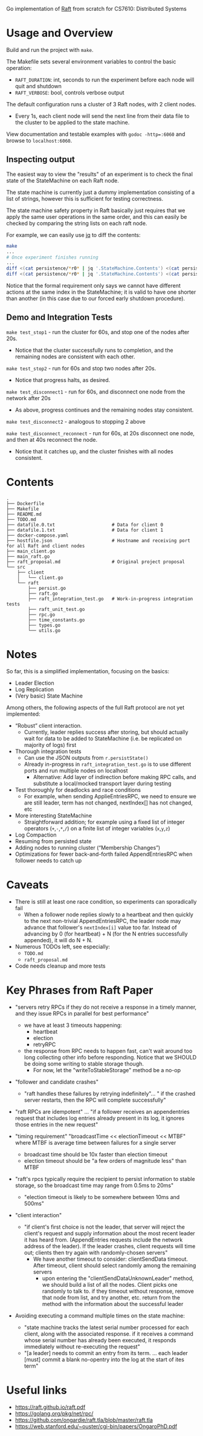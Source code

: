 Go implementation of [Raft](https://raft.github.io/) from scratch for CS7610: Distributed Systems


# Usage and Overview

Build and run the project with `make`.

The Makefile sets several environment variables to control the basic operation:
- `RAFT_DURATION`: int, seconds to run the experiment before each node will
  quit and shutdown
- `RAFT_VERBOSE`: bool, controls verbose output

The default configuration runs a cluster of 3 Raft nodes, with 2 client nodes.
- Every 1s, each client node will send the next line from their data file to
  the cluster to be applied to the state machine.

View documentation and testable examples with `godoc -http=:6060` and browse to `localhost:6060`.


## Inspecting output

The easiest way to view the "results" of an experiment is to check the final
state of the StateMachine on each Raft node.

The state machine is currently just a dummy implementation consisting of a list
of strings, however this is sufficient for testing correctness.

The state machine safety property in Raft basically just requires that we apply
the same user operations in the same order, and this can easily be checked by
comparing the string lists on each raft node.

For example, we can easily use [jq](https://github.com/stedolan/jq) to diff the
contents:
```bash
make
...
# Once experiment finishes running
...
diff <(cat persistence/*r0* | jq '.StateMachine.Contents') <(cat persistence/*r1* | jq '.StateMachine.Contents') 
diff <(cat persistence/*r0* | jq '.StateMachine.Contents') <(cat persistence/*r2* | jq '.StateMachine.Contents') 
```

Notice that the formal requirement only says we cannot have different actions
at the same index in the StateMachine; it is valid to have one shorter than
another (in this case due to our forced early shutdown procedure).

## Demo and Integration Tests

`make test_stop1` - run the cluster for 60s, and stop one of the nodes after
20s.
- Notice that the cluster successfully runs to completion, and the remaining
  nodes are consistent with each other.

`make test_stop2` - run for 60s and stop two nodes after 20s.
- Notice that progress halts, as desired.

`make test_disconnect1` - run for 60s, and disconnect one node from the network
after 20s
- As above, progress continues and the remaining nodes stay consistent.

`make test_disconnect2` - analogous to stopping 2 above

`make test_disconnect_reconnect` - run for 60s, at 20s disconnect one node, and
then at 40s reconnect the node.
- Notice that it catches up, and the cluster finishes with all nodes
  consistent.

# Contents

```
.
├── Dockerfile
├── Makefile
├── README.md
├── TODO.md
├── datafile.0.txt                     # Data for client 0
├── datafile.1.txt                     # Data for client 1
├── docker-compose.yaml
├── hostfile.json                      # Hostname and receiving port for all Raft and client nodes
├── main_client.go
├── main_raft.go
├── raft_proposal.md                   # Original project proposal
└── src
    ├── client
    │   └── client.go
    └── raft
        ├── persist.go
        ├── raft.go
        ├── raft_integration_test.go   # Work-in-progress integration tests
        ├── raft_unit_test.go
        ├── rpc.go
        ├── time_constants.go
        ├── types.go
        └── utils.go
```

# Notes

So far, this is a simplified implementation, focusing on the basics:
- Leader Election
- Log Replication
- (Very basic) State Machine

Among others, the following aspects of the full Raft protocol are not yet
implemented:
- “Robust” client interaction. 
  - Currently, leader replies success after storing, but should actually wait
    for data to be added to StateMachine (i.e. be replicated on majority of
      logs) first
- Thorough integration tests
  - Can use the JSON outputs from `r.persistState()`
  - Already in-progress in `raft_integration_test.go` is to use different ports
    and run multiple nodes on localhost
    - Alternative: Add layer of indirection before making RPC calls, and
      substitute a local/mocked transport layer during testing
- Test thoroughly for deadlocks and race conditions
  - For example, when sending ApplieEntriesRPC, we need to ensure we are still
    leader, term has not changed, nextIndex[] has not changed, etc
- More interesting StateMachine
  - Straightforward addition; for example using a fixed list of integer
    operators (`+`,`-`,`*`,`/`) on a finite list of integer variables
    (`x`,`y`,`z`)
- Log Compaction
- Resuming from persisted state
- Adding nodes to running cluster (“Membership Changes”)
- Optimizations for fewer back-and-forth failed AppendEntriesRPC when follower
  needs to catch up

# Caveats

- There is still at least one race condition, so experiments can sporadically
  fail
  - When a follower node replies slowly to a heartbeat and then quickly to the
    next non-trivial AppendEntriesRPC, the leader node may advance that
    follower's `nextIndex[i]` value too far. Instead of advancing by 0 (for
    heartbeat) + N (for the N entries successfully appended), it will do N + N.
- Numerous TODOs left, see especially:
  - `TODO.md`
  - `raft_proposal.md`
- Code needs cleanup and more tests

# Key Phrases from Raft Paper

- "servers retry RPCs if they do not receive a response in a timely manner, and
  they issue RPCs in parallel for best performance"
  - we have at least 3 timeouts happening:
    - heartbeat
    - election
    - retryRPC
  - the response from RPC needs to happen fast, can't wait around too long
    collecting other info before responding. Notice that we SHOULD be doing
    some writing to stable storage though.
    - For now, let the "writeToStableStorage" method be a no-op

- "follower and candidate crashes" 
  - "raft handles these failures by retrying indefinitely"... " if the crashed
    server restarts, then the RPC will complete successfully"

- "raft RPCs are idempotent" ... "if a follower receives an appendentries
  request that includes log entries already present in its log, it ignores
  those entries in the new request"

- "timing requirement" "broadcastTime << electionTimeout << MTBF" where MTBF is
  average time between failures for a single server
  - broadcast time should be 10x faster than election timeout
  - election timeout should be "a few orders of magnitude less" than MTBF

- "raft's rpcs typically require the recipient to persist information to stable
  storage, so the broadcast time may range from 0.5ms to 20ms"
  - "election timeout is likely to be somewhere between 10ms and 500ms"

- "client interaction"
  - "if client's first choice is not the leader, that server will reject the
    client's request and supply information about the most recent leader it has
    heard from. (AppendEntries requests include the network address of the
    leader). If the leader crashes, client requests will time out; clients then
    try again with randomly-chosen servers"
    - We have another timeout to consider: clientSendData timeout. After
      timeout, client should select randomly among the remaining servers
      - upon entering the "clientSendDataUnknownLeader" method, we should build
        a list of all the nodes. Client picks one randomly to talk to.  if they
        timeout without response, remove that node from list, and try another,
        etc.  return from the method with the information about the successful
        leader

- Avoiding executing a command multiple times on the state machine:
  - "state machine tracks the latest serial number processed for each client,
    along with the associated response.  if it receives a command whose serial
    number has already been executed, it responds immediately without
    re-executing the request"
  - "[a leader] needs to commit an entry from its term. ... each leader [must]
    commit a blank no-opentry into the log at the start of ites term"

# Useful links

- https://raft.github.io/raft.pdf
- https://golang.org/pkg/net/rpc/
- https://github.com/ongardie/raft.tla/blob/master/raft.tla
- https://web.stanford.edu/~ouster/cgi-bin/papers/OngaroPhD.pdf

